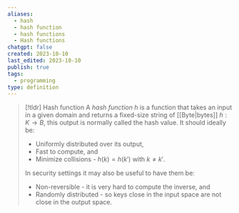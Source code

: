 ```yaml
---
aliases:
  - hash
  - hash function
  - hash functions
  - Hash functions
chatgpt: false
created: 2023-10-10
last_edited: 2023-10-10
publish: true
tags:
  - programming
type: definition
---
```

> [!tldr] Hash function
> A *hash function* $h$ is a function that takes an input in a given domain and returns a fixed-size string of [[Byte|bytes]] $h: K \rightarrow B$, this output is normally called the hash value. It should ideally be:
>
> - Uniformly distributed over its output,
> - Fast to compute, and
> - Minimize collisions - $h(k) = h(k')$ with $k \not = k'$.
>
>In security  settings it may also be useful to have them be:
>
> - Non-reversible - it is very hard to compute the inverse, and
> - Randomly distributed - so keys close in the input space are not close in the output space.

